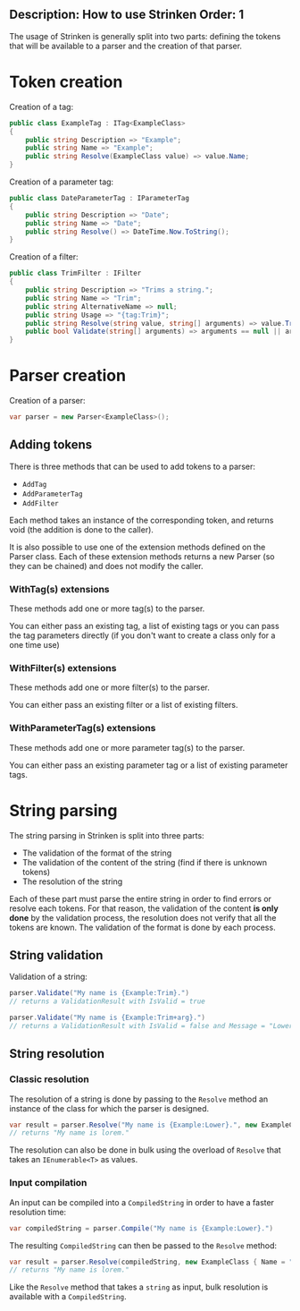 Description: How to use Strinken
Order: 1
---

The usage of Strinken is generally split into two parts: defining the tokens that will be available to a
parser and the creation of that parser.

# Token creation

Creation of a tag:

``` csharp
public class ExampleTag : ITag<ExampleClass>
{
    public string Description => "Example";
    public string Name => "Example";
    public string Resolve(ExampleClass value) => value.Name;
}
```

Creation of a parameter tag:

``` csharp
public class DateParameterTag : IParameterTag
{
    public string Description => "Date";
    public string Name => "Date";
    public string Resolve() => DateTime.Now.ToString();
}
```

Creation of a filter:

``` csharp
public class TrimFilter : IFilter
{
    public string Description => "Trims a string.";
    public string Name => "Trim";
    public string AlternativeName => null;
    public string Usage => "{tag:Trim}";
    public string Resolve(string value, string[] arguments) => value.Trim();
    public bool Validate(string[] arguments) => arguments == null || arguments.Length == 0;
}
```

# Parser creation

Creation of a parser:

``` csharp
var parser = new Parser<ExampleClass>();
```

## Adding tokens

There is three methods that can be used to add tokens to a parser:

- `AddTag`
- `AddParameterTag`
- `AddFilter`

Each method takes an instance of the corresponding token, and returns void (the addition is done to the caller).

It is also possible to use one of the extension methods defined on the Parser class. Each
of these extension methods returns a new Parser (so they can be chained) and does not modify the
caller.

### WithTag(s) extensions

These methods add one or more tag(s) to the parser.

You can either pass an existing tag, a list of existing tags or you can pass the tag parameters directly (if you
don't want to create a class only for a one time use)

### WithFilter(s) extensions

These methods add one or more filter(s) to the parser.

You can either pass an existing filter or a list of existing filters.

### WithParameterTag(s) extensions

These methods add one or more parameter tag(s) to the parser.

You can either pass an existing parameter tag or a list of existing parameter tags.

# String parsing

The string parsing in Strinken is split into three parts:

- The validation of the format of the string
- The validation of the content of the string (find if there is unknown tokens)
- The resolution of the string

Each of these part must parse the entire string in order to find errors or resolve each tokens. For that reason,
the validation of the content **is only done** by the validation process, the resolution does not verify that
all the tokens are known. The validation of the format is done by each process.

## String validation

Validation of a string:

``` csharp
parser.Validate("My name is {Example:Trim}.")
// returns a ValidationResult with IsValid = true
```

``` csharp
parser.Validate("My name is {Example:Trim+arg}.")
// returns a ValidationResult with IsValid = false and Message = "Lower does not have valid arguments."
```

## String resolution

### Classic resolution

The resolution of a string is done by passing to the `Resolve` method an instance of the class for
which the parser is designed.

``` csharp
var result = parser.Resolve("My name is {Example:Lower}.", new ExampleClass { Name = "Lorem" })
// returns "My name is lorem."
```

The resolution can also be done in bulk using the overload of `Resolve` that takes an `IEnumerable<T>` as values.

### Input compilation

An input can be compiled into a `CompiledString` in order to have a faster resolution time:

``` csharp
var compiledString = parser.Compile("My name is {Example:Lower}.")
```

The resulting `CompiledString` can then be passed to the `Resolve` method:

``` csharp
var result = parser.Resolve(compiledString, new ExampleClass { Name = "Lorem" })
// returns "My name is lorem."
```

Like the `Resolve` method that takes a `string` as input, bulk resolution is available with a `CompiledString`.